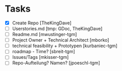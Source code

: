 # Tasks

* [x] Create Repo [TheKingDave]
* [ ] Userstories.md [tmp: GDoc, TheKingDave]
* [ ] Readme.md [mwustinger-tgm]
* [ ] Project Owner + Technical Architect [mborko]
* [ ] technical feasibility + Prototypen [kurbaniec-tgm]
* [ ] roadmap - Time? [sbreit-tgm]
* [ ] Issues/Tags [mkisser-tgm]
* [ ] Repo-Aufteilung? Namen? [jpoeschl-tgm]

